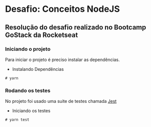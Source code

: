 # Desafio: Conceitos NodeJS

## Resolução do desafio realizado no Bootcamp GoStack da Rocketseat


### Iniciando o projeto
Para iniciar o projeto é preciso instalar as dependências.

- Instalando Dependências
```console
# yarn
```

### Rodando os testes
No projeto foi usado uma suite de testes chamada [Jest](https://jestjs.io/)

- Iniciando os testes
```console
# yarn test
```
